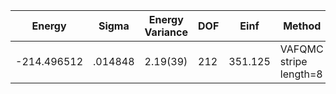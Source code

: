 | Energy      | Sigma   | Energy Variance | DOF | Einf    | Method                 | Data Repository                                              |
|-------------|---------|-----------------|-----|---------|------------------------|--------------------------------------------------------------|
| -214.496512 | .014848 | 2.19(39)        | 212 | 351.125 | VAFQMC stripe length=8 | git-scm.sissa.it:TurboLattice/HST_AAD/example/16x16/U8/stripel8doping1su8m6/b1.3n/pbc |
